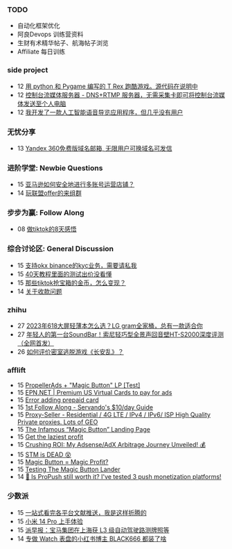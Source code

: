 ### TODO
-  自动化框架优化
-  阿良Devops 训练营资料
-  生财有术精华帖子、航海帖子浏览
-  Affiliate 每日训练

### side project
<!-- sideproject:START -->
-  12 [用 python 和 Pygame 编写的 T Rex 跑酷游戏。源代码在说明中](https://www.youtube.com/watch?v=pZySIXSelCA)
-  12 [控制台流媒体服务器 - DNS+RTMP 服务器，无需采集卡即可将控制台流媒体发送至个人电脑](https://github.com/Aioros/console-streaming-server)
-  12 [我开发了一款人工智能语音导览应用程序，但几乎没有用户](https://www.reddit.com/r/SideProject/comments/18gpp0e/ive_built_an_ai_audio_tour_app_but_have_almost_no/)<!-- sideproject:END -->


### 无忧分享
<!-- ruyo:START -->
-  13 [Yandex 360免费版域名邮箱, 无限用户可换域名可发信](https://51.ruyo.net/18565.html)<!-- ruyo:END -->

### 进阶学堂: Newbie Questions
<!-- advertcn1:START -->
-  15 [亚马逊如何安全地进行多账号运营店铺？](https://www.advertcn.com/thread-113312-1-1.html)
-  14 [玩联盟offer的来组群](https://www.advertcn.com/thread-113306-1-1.html)<!-- advertcn1:END -->

### 步步为赢: Follow Along
<!-- advertcn2:START -->
-  08 [做tiktok的8天感悟](https://www.advertcn.com/thread-113232-1-1.html)<!-- advertcn2:END -->

### 综合讨论区: General Discussion
<!-- advertcn3:START -->
-  15 [支持okx binance的kyc业务，需要请私我](https://www.advertcn.com/thread-113314-1-1.html)
-  15 [40天教程里面的测试出价没看懂](https://www.advertcn.com/thread-113313-1-1.html)
-  15 [那些tiktok抢宝箱的金币，怎么变现？](https://www.advertcn.com/thread-113310-1-1.html)
-  14 [关于收款问题](https://www.advertcn.com/thread-113308-1-1.html)<!-- advertcn3:END -->


### zhihu
<!-- zhihu:START -->
-  27 [2023年618大屏轻薄本怎么选？LG gram全家桶，总有一款适合你](http://zhuanlan.zhihu.com/p/632641888?utm_campaign=rss&utm_medium=rss&utm_source=rss&utm_content=title)
-  27 [年轻人的第一台SoundBar！索尼轻巧型全景声回音壁HT-S2000深度评测（全网首发）](http://zhuanlan.zhihu.com/p/630990296?utm_campaign=rss&utm_medium=rss&utm_source=rss&utm_content=title)
-  26 [如何评价密室逃脱游戏《长安乱》？](http://www.zhihu.com/question/563950552/answer/3045961312?utm_campaign=rss&utm_medium=rss&utm_source=rss&utm_content=title)<!-- zhihu:END -->

### afflift
<!-- afflift:START -->
-  15 [PropellerAds + &quot;Magic Button&quot; LP [Test]](https://afflift.com/f/threads/propellerads-magic-button-lp-test.12282/)
-  15 [EPN.NET | Premium US Virtual Cards to pay for ads](https://afflift.com/f/threads/epn-net-premium-us-virtual-cards-to-pay-for-ads.11362/)
-  15 [Error adding prepaid card](https://afflift.com/f/threads/error-adding-prepaid-card.12283/)
-  15 [1st Follow Along - Servando&#39;s $10/day Guide](https://afflift.com/f/threads/1st-follow-along-servandos-10-day-guide.7438/)
-  15 [Proxy-Seller - Residential / 4G LTE / IPv4 / IPv6/ ISP High Quality Private proxies. Lots of GEO](https://afflift.com/f/threads/proxy-seller-residential-4g-lte-ipv4-ipv6-isp-high-quality-private-proxies-lots-of-geo.11946/)
-  15 [The Infamous “Magic Button” Landing Page](https://afflift.com/f/threads/the-infamous-%E2%80%9Cmagic-button%E2%80%9D-landing-page.12213/)
-  15 [Get the laziest profit](https://afflift.com/f/threads/get-the-laziest-profit.12238/)
-  15 [Crushing ROI: My Adsense/AdX Arbitrage Journey Unveiled! 💰](https://afflift.com/f/threads/crushing-roi-my-adsense-adx-arbitrage-journey-unveiled-%F0%9F%92%B0.12228/)
-  15 [STM is DEAD 😵](https://afflift.com/f/threads/stm-is-dead-%F0%9F%98%B5.12277/)
-  15 [Magic Button = Magic Profit?](https://afflift.com/f/threads/magic-button-magic-profit.12264/)
-  15 [Testing The Magic Button Lander](https://afflift.com/f/threads/testing-the-magic-button-lander.12270/)
-  14 [🔔 Is ProPush still worth it? I&#39;ve tested 3 push monetization platforms!](https://afflift.com/f/threads/%F0%9F%94%94-is-propush-still-worth-it-ive-tested-3-push-monetization-platforms.12275/)<!-- afflift:END -->

### 少数派
<!-- sspai:START -->
-  15 [一站式看完各平台文献推送，我是这样折腾的](https://sspai.com/post/84478)
-  15 [小米 14 Pro 上手体验](https://sspai.com/post/84510)
-  15 [派早报：宝马集团在上海获 L3 级自动驾驶路测牌照等](https://sspai.com/post/85089)
-  14 [专做 Watch 表盘的小红书博主 BLACK666 都装了啥](https://sspai.com/prime/story/zhuanglesha-231214)<!-- sspai:END -->
